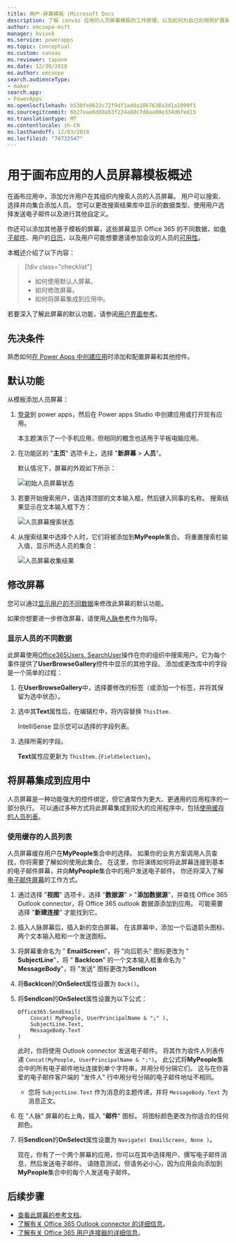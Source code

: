 ```yaml
---
title: 用户-屏幕模板 |Microsoft Docs
description: 了解 canvas 应用的人员屏幕模板的工作原理，以及如何为自己的用例扩展屏幕
author: emcoope-msft
manager: kvivek
ms.service: powerapps
ms.topic: conceptual
ms.custom: canvas
ms.reviewer: tapanm
ms.date: 12/30/2018
ms.author: emcoope
search.audienceType:
- maker
search.app:
- PowerApps
ms.openlocfilehash: b530fe0623c72f9df1adda1067638a3d1a1099f1
ms.sourcegitcommit: 6b27eae6dd8a53f224a8dc7d0aa00e334d6fed15
ms.translationtype: MT
ms.contentlocale: zh-CN
ms.lasthandoff: 12/03/2019
ms.locfileid: "74732547"
---
```

# <a name="overview-of-the-people-screen-template-for-canvas-apps"></a>用于画布应用的人员屏幕模板概述

在画布应用中，添加允许用户在其组织内搜索人员的人员屏幕。 用户可以搜索、选择并向集合添加人员。 您可以更改搜索结果库中显示的数据类型、使用用户选择发送电子邮件以及进行其他自定义。

你还可以添加其他基于模板的屏幕，这些屏幕显示 Office 365 的不同数据，如[电子邮件](email-screen-overview.md)、用户的[日历](calendar-screen-overview.md)，以及用户可能想要邀请参加会议的人员的[可用性](meeting-screen-overview.md)。

本概述介绍了以下内容：
> [!div class="checklist"]
> * 如何使用默认人屏幕。
> * 如何修改屏幕。
> * 如何将屏幕集成到应用中。

若要深入了解此屏幕的默认功能，请参阅[用户界面参考](people-screen-reference.md)。

## <a name="prerequisite"></a>先决条件

熟悉如何[在 Power Apps 中创建应用](../data-platform-create-app-scratch.md)时添加和配置屏幕和其他控件。

## <a name="default-functionality"></a>默认功能

从模板添加人员屏幕：

1. [登录](https://make.powerapps.com?utm_source=padocs&utm_medium=linkinadoc&utm_campaign=referralsfromdoc)到 power apps，然后在 Power apps Studio 中创建应用或打开现有应用。

    本主题演示了一个手机应用，但相同的概念也适用于平板电脑应用。

1. 在功能区的 "**主页**" 选项卡上，选择 "**新屏幕** > **人员**"。

    默认情况下，屏幕的外观如下所示：

    ![初始人员屏幕状态](media/people-screen/people-screen-empty.png)

1. 若要开始搜索用户，请选择顶部的文本输入框，然后键入同事的名称。 搜索结果显示在文本输入框下方：

    ![人员屏幕搜索状态](media/people-screen/people-browse-gall-full.png)

1. 从搜索结果中选择个人时，它们将被添加到**MyPeople**集合。 将重置搜索栏输入值，显示所选人员的集合：

    ![人员屏幕收集结果](media/people-screen/people-people-gall-full.png)

## <a name="modify-the-screen"></a>修改屏幕

您可以通过[显示用户的不同数据](people-screen-overview.md#show-different-data-for-people)来修改此屏幕的默认功能。

如果你想要进一步修改屏幕，请使用[人脉参考](./people-screen-reference.md)作为指导。

### <a name="show-different-data-for-people"></a>显示人员的不同数据

此屏幕使用[Office365Users. SearchUser](https://docs.microsoft.com/connectors/office365users/#searchuser)操作在你的组织中搜索用户。它为每个事件提供了**UserBrowseGallery**控件中显示的其他字段。 添加或更改库中的字段是一个简单的过程：

1. 在**UserBrowseGallery**中，选择要修改的标签（或添加一个标签，并将其保留为选中状态）。

1. 选中其**Text**属性后，在编辑栏中，将内容替换 `ThisItem.`

    IntelliSense 显示您可以选择的字段列表。

1. 选择所需的字段。

    **Text**属性应更新为 `ThisItem.{FieldSelection}`。

## <a name="integrate-the-screen-into-an-app"></a>将屏幕集成到应用中

人员屏幕是一种功能强大的控件绑定，但它通常作为更大、更通用的应用程序的一部分执行。 可以通过多种方式将此屏幕集成到较大的应用程序中，包括[使用缓存的人员列表](people-screen-overview.md#use-your-cached-list-of-people)。

### <a name="use-your-cached-list-of-people"></a>使用缓存的人员列表

人员屏幕缓存用户在**MyPeople**集合中的选择。 如果你的业务方案调用人员查找，你将需要了解如何使用此集合。 在这里，你将演练如何将此屏幕连接到基本的电子邮件屏幕，并向**MyPeople**集合中的用户发送电子邮件。 你还将深入了解[电子邮件屏幕](./email-screen-overview.md)的工作方式。

1. 通过选择 "**视图**" 选项卡，选择 "**数据源**" > "**添加数据源**"，并查找 Office 365 Outlook connector，将 Office 365 outlook 数据源添加到应用。 可能需要选择 "**新建连接**" 才能找到它。
1. 插入人脉屏幕后，插入新的空白屏幕。 在该屏幕中，添加一个后退箭头图标、两个文本输入框和一个发送图标。
1. 将屏幕重命名为 " **EmailScreen**"，将 "向后箭头" 图标更改为 " **SubjectLine**"，将 " **BackIcon**" 的一个文本输入框重命名为 " **MessageBody**"，将 "发送" 图标更改为**SendIcon**
1. 将**BackIcon**的**OnSelect**属性设置为 `Back()`。
1. 将**SendIcon**的**OnSelect**属性设置为以下公式：

    ```powerapps-dot
    Office365.SendEmail( 
        Concat( MyPeople, UserPrincipalName & ";" ), 
        SubjectLine.Text, 
        MessageBody.Text 
    )
    ```
    
    此时，你将使用 Outlook connector 发送电子邮件。 将其作为收件人列表传递 `Concat(MyPeople, UserPrincipalName & ";")`。 此公式将**MyPeople**集合中的所有电子邮件地址连接到单个字符串，并用分号分隔它们。 这与在你喜爱的电子邮件客户端的 "发件人" 行中用分号分隔的电子邮件地址不相同。
    * 您将 `SubjectLine.Text` 作为消息的主题传递，并将 `MessageBody.Text` 为消息正文。
1. 在 "人脉" 屏幕的右上角，插入 "**邮件**" 图标。
   将图标颜色更改为你适合的任何颜色。
1. 将**SendIcon**的**OnSelect**属性设置为 `Navigate( EmailScreen, None )`。

    现在，你有了一个两个屏幕的应用，你可以在其中选择用户、撰写电子邮件消息，然后发送电子邮件。 请随意测试，但请务必小心，因为应用会向添加到**MyPeople**集合中的每个人发送电子邮件。

## <a name="next-steps"></a>后续步骤

* [查看此屏幕的参考文档](./people-screen-reference.md)。
* [了解有关 Office 365 Outlook connector 的详细信息](../connections/connection-office365-outlook.md)。
* [了解有关 Office 365 用户连接器的详细信息](../connections/connection-office365-users.md)。
